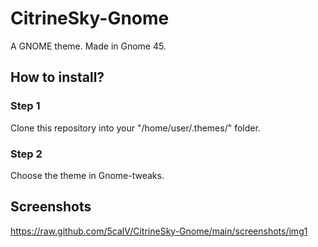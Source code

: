 # CitrineSky-Gnome

A GNOME theme.
Made in Gnome 45.

## How to install?

### Step 1
Clone this repository into your "/home/user/.themes/" folder.

### Step 2
Choose the theme in Gnome-tweaks.

## Screenshots

https://raw.github.com/5calV/CitrineSky-Gnome/main/screenshots/img1